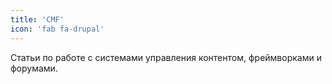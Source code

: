 ```yaml
---
title: 'CMF'
icon: 'fab fa-drupal'
---
```


Статьи по работе с системами управления контентом, фреймворками и форумами.
